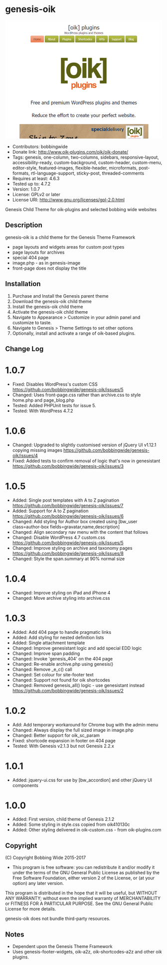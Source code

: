 # genesis-oik 
![screenshot](https://raw.githubusercontent.com/bobbingwide/genesis-oik/master/screenshot.png)
* Contributors: bobbingwide
* Donate link: http://www.oik-plugins.com/oik/oik-donate/
* Tags: genesis, one-column, two-columns, sidebars, responsive-layout, accessibility-ready, custom-background, custom-header, custom-menu, editor-style, featured-images, flexible-header, microformats, post-formats, rtl-language-support, sticky-post, threaded-comments
* Requires at least: 4.6.3
* Tested up to: 4.7.2
* Version: 1.0.7
* License: GPLv2 or later
* License URI: http://www.gnu.org/licenses/gpl-2.0.html

Genesis Child Theme for oik-plugins and selected bobbing wide websites

## Description 
genesis-oik is a child theme for the Genesis Theme Framework

* page layouts and widgets areas for custom post types
* page layouts for archives
* special 404 page
* image.php - as in genesis-image
* front-page does not display the title

## Installation 

1. Purchase and Install the Genesis parent theme
2. Download the genesis-oik child theme
3. Install the genesis-oik child theme
4. Activate the genesis-oik child theme
5. Navigate to Appearance > Customize in your admin panel and customize to taste.
6. Navigate to Genesis > Theme Settings to set other options
7. Optionally, install and activate a range of oik-based plugins.


## Change Log 
# 1.0.7 
* Fixed: Disables WordPress's custom CSS https://github.com/bobbingwide/genesis-oik/issues/5
* Changed: Uses front-page.css rather than archive.css to style home.php and page_blog.php
* Tested: Added PHPUnit tests for issue 5.
* Tested: With WordPress 4.7.2

# 1.0.6 
* Changed: Upgraded to slightly customised version of jQuery UI v1.12.1 copying missing images https://github.com/bobbingwide/genesis-oik/issues/4
* Fixed: Added tests to confirm removal of logic that's now in genesistant https://github.com/bobbingwide/genesis-oik/issues/3

# 1.0.5 
* Added: Single post templates with A to Z pagination https://github.com/bobbingwide/genesis-oik/issues/7
* Added: Support for A to Z pagination https://github.com/bobbingwide/genesis-oik/issues/6
* Changed: Add styling for Author box created using [bw_user class=author-box fields=gravatar,name,description]
* Changed: Align secondary nav menu with the content that follows
* Changed: Disable WordPress 4.7 custom.css https://github.com/bobbingwide/genesis-oik/issues/5
* Changed: Improve styling on archive and taxonomy pages https://github.com/bobbingwide/genesis-oik/issues/8
* Changed: Style the span.summary at 90% normal size

# 1.0.4 
* Changed: Improve styling on iPad and iPhone 4
* Changed: Move archive styling into archive.css

# 1.0.3 
* Added: Add 404 page to handle pragmatic links
* Added: Add styling for nested definition lists
* Added: Single attachment template
* Changed: Improve genesistant logic and add special EDD logic
* Changed: Improve span padding
* Changed: Invoke 'genesis_404' on the 404 page
* Changed: Re-enable archive.php using genesis()
* Changed: Remove _e_c() call
* Changed: Set colour for site-footer text
* Changed: Support not found for oik shortcodes
* Changed: Removed genesis_all() logic - use genesistant instead https://github.com/bobbingwide/genesis-oik/issues/2

# 1.0.2 
* Add: Add temporary workaround for Chrome bug with the admin menu
* Changed: Always display the full sized image in image.php
* Changed: Better support for oik_sc_param
* Fixed: shortcode expansion in footer on 404 page
* Tested: With Genesis v2.1.3 but not Genesis 2.2.x

# 1.0.1 
* Added: jquery-ui.css for use by [bw_accordion] and other jQuery UI components

# 1.0.0 
* Added: First version, child theme of Genesis 2.1.2
* Added: Some styling in style.css copied from oik410130c
* Added: Other styling delivered in oik-custom.css - from oik-plugins.com

## Copyright 
(C) Copyright Bobbing Wide 2015-2017

* This program is free software: you can redistribute it and/or modify
it under the terms of the GNU General Public License as published by
the Free Software Foundation, either version 2 of the License, or
(at your option) any later version.

This program is distributed in the hope that it will be useful,
but WITHOUT ANY WARRANTY; without even the implied warranty of
MERCHANTABILITY or FITNESS FOR A PARTICULAR PURPOSE. See the
GNU General Public License for more details.

genesis-oik does not bundle third-party resources.

## Notes 
* Dependent upon the Genesis Theme Framework
* Uses genesis-footer-widgets, oik-a2z, oik-shortcodes-a2z and other oik plugins.




